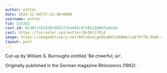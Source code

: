 ```yaml
---
author: entter
date: 2024-12-04T17:31:48+0000
username: entter
fid: 335383
cast_id: 0x30c1f81438c9b527cba4d5c971812168bfeab19c
cast: https://farcaster.xyz/entter/0x30c1f814
image: https://imagedelivery.net/BXluQx4ige9GuW0Ia56BHw/1a6797f8-4bd6-4e3f-9bea-84d1c80b1200/original
layout: post
---
```


Cut-up by William S. Burroughs entitled 'Be cheerful, sir'.

Originally published in the German magazine Rhinozeros (1962).

<img src='https://imagedelivery.net/BXluQx4ige9GuW0Ia56BHw/1a6797f8-4bd6-4e3f-9bea-84d1c80b1200/original' alt='' referrerpolicy='no-referrer'/>
